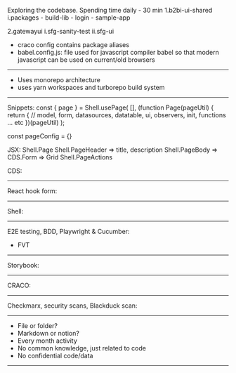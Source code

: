 Exploring the codebase. Spending time daily - 30 min
1.b2bi-ui-shared
i.packages - build-lib - login - sample-app

2.gatewayui
i.sfg-sanity-test
ii.sfg-ui

- craco config contains package aliases
- babel.config.js: file used for javascript compiler babel so that modern javascript can be used on current/old browsers

---

- Uses monorepo architecture
- uses yarn workspaces and turborepo build system

---

Snippets:
const { page } = Shell.usePage(
[],
(function Page(pageUtil) {
return {
// model, form, datasources, datatable, ui, observers, init, functions ... etc
})(pageUtil)
);

const pageConfig = {}

JSX:
Shell.Page
Shell.PageHeader => title, description
Shell.PageBody => CDS.Form => Grid
Shell.PageActions

CDS:

---

React hook form:

---

Shell:

---

E2E testing, BDD, Playwright & Cucumber:

- FVT

---

Storybook:

---

CRACO:

---

Checkmarx, security scans, Blackduck scan:

---

- File or folder?
- Markdown or notion?
- Every month activity
- No common knowledge, just related to code
- No confidential code/data

---
